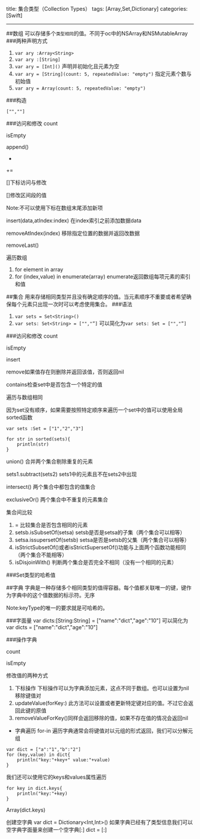 title: 集合类型（Collection Types）
tags: [Array,Set,Dictionary]
categories: [Swift]

---

##数组
可以存储多个`类型相同`的值。不同于oc中的NSArray和NSMutableArray
###两种声明方式
1. `var ary :Array<String>`
2. `var ary :[String]`
3. `var ary = [Int]()` 声明并初始化且元素为空
4. `var ary = [String](count: 5, repeatedValue: "empty")` 指定元素个数与初始值
5. `var ary = Array(count: 5, repeatedValue: "empty")`

###构造

```
["",""]

```

###访问和修改
count

isEmpty

append()

+

+=

[]下标访问与修改

[]修改区间段的值

Note:不可以使用下标在数组末尾添加新项

insert(data,atIndex:index) 在index索引之前添加数据data

removeAtIndex(index) 移除指定位置的数据并返回改数据

removeLast()

遍历数组

1. for element in array
2. for (index,value) in enumerate(array)
enumerate返回数组每项元素的索引和值


##集合
用来存储相同类型并且没有确定顺序的值。当元素顺序不重要或者希望确保每个元素只出现一次时可以考虑使用集合。
###语法
1. `var sets = Set<String>()`
2. `var sets: Set<String> = ["","”]` 可以简化为`var sets: Set = ["","”]`

###访问和修改
count 

isEmpty

insert

remove如果值存在则删除并返回该值，否则返回nil

contains检查set中是否包含一个特定的值

遍历与数组相同

因为set没有顺序，如果需要按照特定顺序来遍历一个set中的值可以使用全局sorted函数
```
var sets :Set = ["1","2","3"]

for str in sorted(sets){
    println(str)
}
```

union() 合并两个集合剔除重复的元素

sets1.subtract(sets2) sets1中的元素且不在sets2中出现

intersect() 两个集合中都包含的值集合

exclusiveOr() 两个集合中不重复的元素集合

集合间比较

1. = 比较集合是否包含相同的元素
2. setsb.isSubsetOf(setsa) 		setsb是否是setsa的子集（两个集合可以相等）
3. setsa.issupersetOf(setsb) 	setsa是否是setsb的父集（两个集合可以相等）
4. isStrictSubsetOf()或者isStrictSupersetOf()功能与上面两个函数功能相同（两个集合不能相等）
5. isDisjoinWith()  判断两个集合是否完全不相同（没有一个相同的元素）

###Set类型的哈希值


##字典
字典是一种存储多个相同类型的值得容器。每个值都关联唯一的键，键作为字典中的这个值数据的标示符。无序

Note:keyType的唯一的要求就是可哈希的。

###字面量
var dicts:[String:String] = ["name":"dict","age":"10"] 可以简化为 var dicts = ["name":"dict","age":"10"]

###操作字典

count

isEmpty

修改值的两种方式

1. 下标操作
	下标操作可以为字典添加元素，这点不同于数组。也可以设置为nil移除键值对
2. updateValue(forKey:) 此方法可以设置或者更新特定键对应的值。不过它会返回此键的原值
3. removeValueForKey()同样会返回移除的值，如果不存在值的情况会返回nil


+ 字典遍历
for-in 遍历字典通常会将键值对以元组的形式返回，我们可以分解元组

```
var dict = ["a":"1","b":"2"]
for (key,value) in dict{
	println("key:"+key+" value:"+value)
}
```

我们还可以使用它的keys和values属性遍历

```
for key in dict.keys{
	println("key:"+key)
}

```
	
Array(dict.keys)

创建空字典 var dict = Dictionary<Int,Int>()
如果字典已经有了类型信息我们可以空字典字面量来创建一个空字典[:]
dict = [:]





















